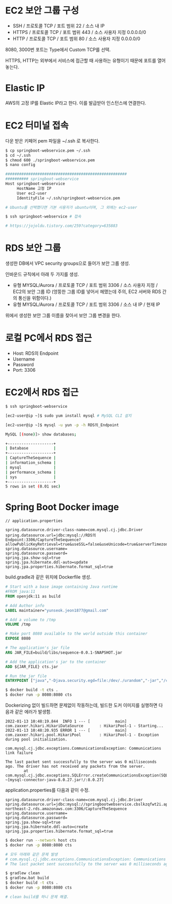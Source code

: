 # EC2 보안 그룹 구성
- SSH / 프로토콜 TCP / 포트 범위 22 / 소스 내 IP
- HTTPS / 프로토콜 TCP / 포트 범위 443 / 소스 사용자 지정 0.0.0.0/0
- HTTP / 프로토콜 TCP / 포트 범위 80 / 소스 사용자 지정 0.0.0.0/0

8080, 3000번 포트는 Type에서 Custom TCP를 선택.

HTTPS, HTTP는 외부에서 서비스에 접근할 때 사용하는 유형이기 때문에 포트를 열어 놓는다.

# Elastic IP
AWS의 고정 IP를 Elastic IP라고 한다. 이를 발급받아 인스턴스에 연결한다.

# EC2 터미널 접속
다운 받은 키페어 pem 파일을 ~/.ssh 로 복사한다.
```bash
$ cp springboot-webservice.pem ~/.ssh
$ cd ~/.ssh
$ chmod 600 ./springboot-webservice.pem
$ nano config

#####################################################
########## springboot-webservice
Host springboot-webservice
     HostName 고정 IP
     User ec2-user
     IdentityFile ~/.ssh/springboot-webservice.pem

# Ubuntu를 선택했다면 기본 사용자가 ubuntu이며, 그 외에는 ec2-user

$ ssh springboot-webservice # 접속

# https://jojoldu.tistory.com/259?category=635883
```

# RDS 보안 그룹

생성한 DB에서 VPC security groups으로 들어가 보안 그룹 생성.

인바운드 규칙에서 아래 두 가지를 생성.

- 유형 MYSQL/Aurora / 프로토콜 TCP / 포트 범위 3306 / 소스 사용자 지정 / EC2의 보안 그룹 ID (엉뚱한 그룹 ID를 넣어서 헤맸는데 주의, EC2 서버와 RDS 간의 통신을 위함이다.)
- 유형 MYSQL/Aurora / 프로토콜 TCP / 포트 범위 3306 / 소스 내 IP / 현재 IP

위에서 생성한 보안 그룹 이름을 찾아서 보안 그룹 변경을 한다.

# 로컬 PC에서 RDS 접근

- Host: RDS의 Endpoint
- Username
- Password
- Port: 3306

# EC2에서 RDS 접근

```bash
$ ssh springboot-webservice

[ec2-user@ip ~]$ sudo yum install mysql # MySQL CLI 설치

[ec2-user@ip ~]$ mysql -u yun -p -h RDS의_Endpoint

MySQL [(none)]> show databases;

+--------------------+
| Database           |
+--------------------+
| CaptureTheSequence |
| information_schema |
| mysql              |
| performance_schema |
| sys                |
+--------------------+
5 rows in set (0.01 sec)
```

# Spring Boot Docker image

```
// application.properties

spring.datasource.driver-class-name=com.mysql.cj.jdbc.Driver
spring.datasource.url=jdbc:mysql://RDS의 Endpoint:3306/CaptureTheSequence?allowPublicKeyRetrieval=true&useSSL=false&useUnicode=true&serverTimezone=UTC
spring.datasource.username=
spring.datasource.password=
spring.jpa.show-sql=true
spring.jpa.hibernate.ddl-auto=update
spring.jpa.properties.hibernate.format_sql=true
```

build.gradle과 같은 위치에 Dockerfile 생성.

```Dockerfile
# Start with a base image containing Java runtime
#FROM java:11
FROM openjdk:11 as build

# Add Author info
LABEL maintainer="yunseok.jeon1877@gmail.com"

# Add a volume to /tmp
VOLUME /tmp

# Make port 8080 available to the world outside this container
EXPOSE 8080

# The application's jar file
ARG JAR_FILE=build/libs/sequence-0.0.1-SNAPSHOT.jar

# Add the application's jar to the container
ADD ${JAR_FILE} cts.jar

# Run the jar file
ENTRYPOINT ["java","-Djava.security.egd=file:/dev/./urandom","-jar","/cts.jar"]

```

```bash
$ docker build -t cts .
$ docker run -p 8080:8080 cts
```

Dockerizing 없이 빌드하면 문제없이 작동하는데, 빌드한 도커 이미지를 실행하면 다음과 같은 에러가 발생함.

```
2022-01-13 10:48:19.844  INFO 1 --- [           main] com.zaxxer.hikari.HikariDataSource       : HikariPool-1 - Starting...
2022-01-13 10:48:20.935 ERROR 1 --- [           main] com.zaxxer.hikari.pool.HikariPool        : HikariPool-1 - Exception during pool initialization.

com.mysql.cj.jdbc.exceptions.CommunicationsException: Communications link failure

The last packet sent successfully to the server was 0 milliseconds ago. The driver has not received any packets from the server.
        at com.mysql.cj.jdbc.exceptions.SQLError.createCommunicationsException(SQLError.java:174) ~[mysql-connector-java-8.0.27.jar!/:8.0.27]

```
application.properties를 다음과 같이 수정.

```
spring.datasource.driver-class-name=com.mysql.cj.jdbc.Driver
spring.datasource.url=jdbc:mysql://springbootwebservice.cbslkzqfwt2i.ap-northeast-2.rds.amazonaws.com:3306/CaptureTheSequence
spring.datasource.username=
spring.datasource.password=
spring.jpa.show-sql=true
spring.jpa.hibernate.ddl-auto=create
spring.jpa.properties.hibernate.format_sql=true
```
```bash
$ docker run --network host cts
$ docker run -p 8080:8080 cts

# 모두 아래와 같은 문제 발생
# com.mysql.cj.jdbc.exceptions.CommunicationsException: Communications link failure
# The last packet sent successfully to the server was 0 milliseconds ago. The driver has not received any packets from the server.

$ gradlew clean
$ gradlew.bat build
$ docker build -t cts .
$ docker run -p 8080:8080 cts 

# clean build를 하니 문제 해결.
```
